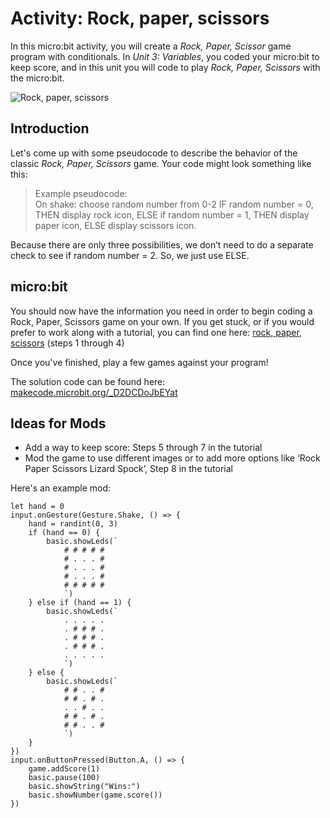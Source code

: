 # Activity: Rock, paper, scissors

In this micro:bit activity, you will create a *Rock, Paper, Scissor* game program with conditionals. In *Unit 3: Variables*, you coded your micro:bit to keep score, and in this unit you will code to play *Rock, Paper, Scissors* with the micro:bit.

![Rock, paper, scissors](/static/courses/csintro/conditionals/rock-paper-scissors-items.png)

## Introduction

Let's come up with some pseudocode to describe the behavior of the classic *Rock, Paper, Scissors* game. Your code might look something like this:

>Example pseudocode:<br/>
On shake: choose random number from 0-2
IF random number = 0, THEN display rock icon,
ELSE if random number = 1, THEN display paper icon,
ELSE display scissors icon.

Because there are only three possibilities, we don’t need to do a separate check to see if random number = 2. So, we just use ELSE.

## micro:bit

You should now have the information you need in order to begin coding a Rock, Paper, Scissors game on your own. If you get stuck, or if you would prefer to work along with a tutorial, you can find one here: [rock, paper, scissors](/projects/rock-paper-scissors) (steps 1 through 4)

Once you've finished, play a few games against your program!

The solution code can be found here: [makecode.microbit.org/_D2DCDoJbEYat]()

## Ideas for Mods

* Add a way to keep score: Steps 5 through 7 in the tutorial
* Mod the game to use different images or to add more options like ‘Rock Paper Scissors Lizard Spock’, Step 8 in the tutorial

Here's an example mod:

```blocks
let hand = 0
input.onGesture(Gesture.Shake, () => {
    hand = randint(0, 3)
    if (hand == 0) {
        basic.showLeds(`
            # # # # #
            # . . . #
            # . . . #
            # . . . #
            # # # # #
            `)
    } else if (hand == 1) {
        basic.showLeds(`
            . . . . .
            . # # # .
            . # # # .
            . # # # .
            . . . . .
            `)
    } else {
        basic.showLeds(`
            # # . . #
            # # . # .
            . . # . .
            # # . # .
            # # . . #
            `)
    }
})
input.onButtonPressed(Button.A, () => {
    game.addScore(1)
    basic.pause(100)
    basic.showString("Wins:")
    basic.showNumber(game.score())
})
```
